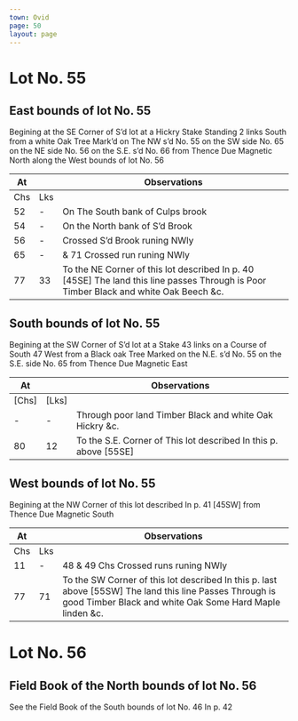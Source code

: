 ```yaml
---
town: Ovid
page: 50
layout: page
---
```


# Lot No. 55

## East bounds of lot No. 55

Begining at the SE Corner of S’d lot at a Hickry Stake Standing 2 links South from a white Oak Tree Mark’d on The NW s’d No. 55 on the SW side No. 65 on the NE side No. 56 on the S.E. s’d No. 66 from Thence Due Magnetic North along the West bounds of lot No. 56

| At |    | Observations |
| -- | -- | ------------ |
| Chs | Lks | |
52 | - | On The South bank of Culps brook
54 | - | On the North bank of S’d Brook
56 | - | Crossed S’d  Brook runing NWly
65 | - | & 71 Crossed run runing NWly
77 | 33 | To the NE Corner of this lot described In p. 40 [45SE] The land this line passes Through is Poor Timber Black and white Oak Beech &c.

## South bounds of lot No. 55

Begining at the SW Corner of S’d lot at a Stake 43 links on a Course of South 47 West from a Black oak Tree Marked on the N.E. s’d  No. 55 on the S.E. side No. 65 from Thence Due Magnetic East

| At |    | Observations |
| -- | -- | ------------ |
| [Chs] | [Lks] | |
| - | - | Through poor land Timber Black and white Oak Hickry &c. |
80 | 12 | To the S.E. Corner of This lot described In this p. above [55SE]

## West bounds of lot No. 55

Begining at the NW Corner of this lot described In p. 41 [45SW] from Thence Due Magnetic South

| At |    | Observations |
| -- | -- | ------------ |
| Chs | Lks | |
11 | - | 48 & 49 Chs Crossed runs runing NWly
77 | 71 | To the SW Corner of this lot described In this p. last above [55SW] The land this line Passes Through is good Timber Black and white Oak Some Hard Maple linden &c.

# Lot No. 56

## Field Book of the North bounds of lot No. 56

See the Field Book of the South bounds of lot No. 46 In p. 42
